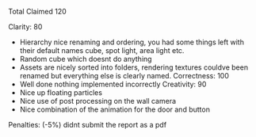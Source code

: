 Total Claimed 120

Clarity: 80
- Hierarchy nice renaming and ordering, you had some things left with their default names cube, spot light, area light etc.
- Random cube which doesnt do anything
- Assets are nicely sorted into folders, rendering textures couldve been renamed but everything else is clearly named.
Correctness: 100
- Well done nothing implemented incorrectly
Creativity: 90
- Nice up floating particles
- Nice use of post processing on the wall camera
- Nice combination of the animation for the door and button

Penalties: (-5%) didnt submit the report as a pdf